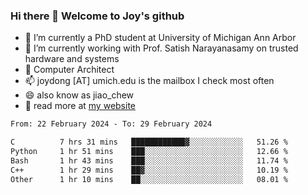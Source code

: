 ### Hi there 👋 Welcome to Joy's github

- 🔭 I’m currently a PhD student at University of Michigan Ann Arbor
- 🌱 I’m currently working with Prof. Satish Narayanasamy on trusted hardware and systems
- 👯 Computer Architect
- 📫 joydong [AT] umich.edu is the mailbox I check most often
- 😄 also know as jiao_chew
- 💬 read more at [my website](https://joydddd.github.io/)
<!--START_SECTION:waka-->

```txt
From: 22 February 2024 - To: 29 February 2024

C          7 hrs 31 mins   ████████████▓░░░░░░░░░░░░   51.26 %
Python     1 hr 51 mins    ███░░░░░░░░░░░░░░░░░░░░░░   12.66 %
Bash       1 hr 43 mins    ███░░░░░░░░░░░░░░░░░░░░░░   11.74 %
C++        1 hr 29 mins    ██▓░░░░░░░░░░░░░░░░░░░░░░   10.19 %
Other      1 hr 10 mins    ██░░░░░░░░░░░░░░░░░░░░░░░   08.01 %
```

<!--END_SECTION:waka-->
